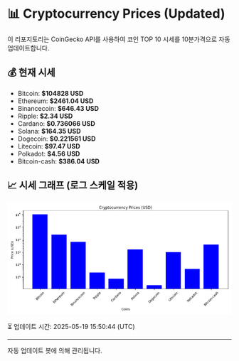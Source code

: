 
# 📊 Cryptocurrency Prices (Updated)

이 리포지토리는 CoinGecko API를 사용하여 코인 TOP 10 시세를 10분가격으로 자동 업데이트합니다.

## 💰 현재 시세
- Bitcoin: **$104828 USD**
- Ethereum: **$2461.04 USD**
- Binancecoin: **$646.43 USD**
- Ripple: **$2.34 USD**
- Cardano: **$0.736066 USD**
- Solana: **$164.35 USD**
- Dogecoin: **$0.221561 USD**
- Litecoin: **$97.47 USD**
- Polkadot: **$4.56 USD**
- Bitcoin-cash: **$386.04 USD**

## 📈 시세 그래프 (로그 스케일 적용)
![Crypto Prices](crypto_prices.png)

⏳ 업데이트 시간: 2025-05-19 15:50:44 (UTC)

---
자동 업데이트 봇에 의해 관리됩니다.
